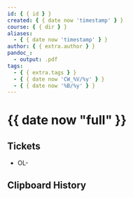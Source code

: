 ```yaml
---
id: { { id } }
created: { { date now 'timestamp' } }
course: { { dir } }
aliases:
  - { { date now 'timestamp' } }
author: { { extra.author } }
pandoc_:
  - output: .pdf
tags:
  - { { extra.tags } }
  - { { date now 'CW_%V/%y' } }
  - { { date now '%B/%y' } }
---
```


# {{ date now "full" }}

## Tickets

- OL-

## Clipboard History
